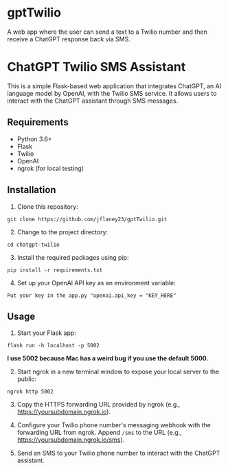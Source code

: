 # gptTwilio
A web app where the user can send a text to a Twilio number and then receive a ChatGPT response back via SMS.

# ChatGPT Twilio SMS Assistant

This is a simple Flask-based web application that integrates ChatGPT, an AI language model by OpenAI, with the Twilio SMS service. It allows users to interact with the ChatGPT assistant through SMS messages.

## Requirements

- Python 3.6+
- Flask
- Twilio
- OpenAI
- ngrok (for local testing)

## Installation

1. Clone this repository:
```
git clone https://github.com/jflaney23/gptTwilio.git
```

2. Change to the project directory:
```
cd chatgpt-twilio
```

3. Install the required packages using pip:
```
pip install -r requirements.txt
```

4. Set up your OpenAI API key as an environment variable:
```
Put your key in the app.py "openai.api_key = "KEY_HERE"
```


## Usage

1. Start your Flask app:
```
flask run -h localhost -p 5002
```
**I use 5002 because Mac has a weird bug if you use the default 5000.**

2. Start ngrok in a new terminal window to expose your local server to the public:
```
ngrok http 5002
```

3. Copy the HTTPS forwarding URL provided by ngrok (e.g., https://yoursubdomain.ngrok.io).

4. Configure your Twilio phone number's messaging webhook with the forwarding URL from ngrok. Append `/sms` to the URL (e.g., https://yoursubdomain.ngrok.io/sms).

5. Send an SMS to your Twilio phone number to interact with the ChatGPT assistant.
